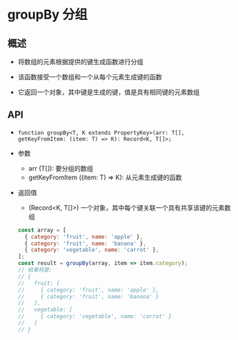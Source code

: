 # groupBy 分组

## 概述

+ 将数组的元素根据提供的键生成函数进行分组

+ 该函数接受一个数组和一个从每个元素生成键的函数
+ 它返回一个对象，其中键是生成的键，值是具有相同键的元素数组

## API

+ `function groupBy<T, K extends PropertyKey>(arr: T[], getKeyFromItem: (item: T) => K): Record<K, T[]>;`

+ 参数

  + arr (T[]): 要分组的数组
  + getKeyFromItem ((item: T) => K): 从元素生成键的函数

+ 返回值

  + (Record<K, T[]>) 一个对象，其中每个键关联一个具有共享该键的元素数组

  ```js
  const array = [
    { category: 'fruit', name: 'apple' },
    { category: 'fruit', name: 'banana' },
    { category: 'vegetable', name: 'carrot' },
  ];
  const result = groupBy(array, item => item.category);
  // 结果将是:
  // {
  //   fruit: [
  //     { category: 'fruit', name: 'apple' },
  //     { category: 'fruit', name: 'banana' }
  //   ],
  //   vegetable: [
  //     { category: 'vegetable', name: 'carrot' }
  //   ]
  // }
  ```

